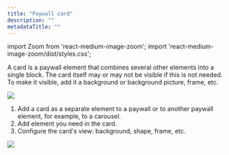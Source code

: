 ```yaml
---
title: "Paywall card"
description: ""
metadataTitle: ""
---
```


import Zoom from 'react-medium-image-zoom';
import 'react-medium-image-zoom/dist/styles.css';

A card is a paywall element that combines several other elements into a single block. The card itself may or may not be visible if this is not needed. To make it visible, add it a background or background picture, frame, etc.


<Zoom>
  <img src={require('./img/16fd800-PB_card_example.png').default}
  style={{
    border: 'none', /* border width and color */
    width: '200px', /* image width */
    display: 'block', /* for alignment */
    margin: '0 auto' /* center alignment */
  }}
/>
</Zoom>





1. Add a card as a separate element to a paywall or to another paywall element, for example, to a carousel.
2. Add element you need in the card.
3. Configure the card's view: background, shape, frame, etc.


<Zoom>
  <img src={require('./img/66d9877-PB_card.png').default}
  style={{
    border: '1px solid #727272', /* border width and color */
    width: '700px', /* image width */
    display: 'block', /* for alignment */
    margin: '0 auto' /* center alignment */
  }}
/>
</Zoom>


